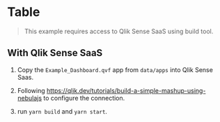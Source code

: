 # Table

> This example requires access to Qlik Sense SaaS using build tool.

## With Qlik Sense SaaS

1. Copy the `Example_Dashboard.qvf` app from `data/apps` into Qlik Sense Saas.

2. Following https://qlik.dev/tutorials/build-a-simple-mashup-using-nebulajs to
   configure the connection.

3. run `yarn build` and `yarn start`.
